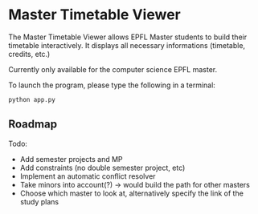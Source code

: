 # Master Timetable Viewer

The Master Timetable Viewer allows EPFL Master students to build their timetable interactively.
It displays all necessary informations (timetable, credits, etc.)

Currently only available for the computer science EPFL master.

To launch the program, please type the following in a terminal:

    python app.py

## Roadmap

Todo:

* Add semester projects and MP
* Add constraints (no double semester project, etc)
* Implement an automatic conflict resolver
* Take minors into account(?) -> would build the path for other masters
* Choose which master to look at, alternatively specify the link of the study plans
